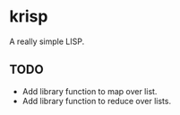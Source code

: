 # krisp

A really simple LISP.

## TODO

- Add library function to map over list.
- Add library function to reduce over lists.

